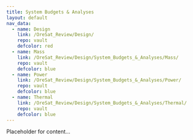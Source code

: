 ```yaml
---
title: System Budgets & Analyses
layout: default
nav_data:
  - name: Design
    link: /OreSat_Review/Design/
    repo: vault
    defcolor: red
  - name: Mass
    link: /OreSat_Review/Design/System_Budgets_&_Analyses/Mass/
    repo: vault
    defcolor: blue
  - name: Power
    link: /OreSat_Review/Design/System_Budgets_&_Analyses/Power/
    repo: vault
    defcolor: blue
  - name: Thermal
    link: /OreSat_Review/Design/System_Budgets_&_Analyses/Thermal/
    repo: vault
    defcolor: blue
---
```



Placeholder for content...

